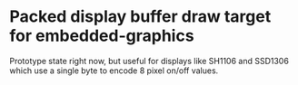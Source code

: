 # Packed display buffer draw target for embedded-graphics

Prototype state right now, but useful for displays like SH1106 and SSD1306 which use a single byte
to encode 8 pixel on/off values.
